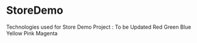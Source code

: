 # StoreDemo
Technologies used for Store Demo Project :
To be Updated
Red
Green
Blue
Yellow
Pink
Magenta
